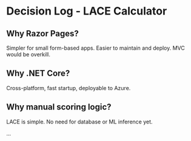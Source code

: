 # Decision Log - LACE Calculator

## Why Razor Pages?
Simpler for small form-based apps. Easier to maintain and deploy. MVC would be overkill.

## Why .NET Core?
Cross-platform, fast startup, deployable to Azure.

## Why manual scoring logic?
LACE is simple. No need for database or ML inference yet.

...
